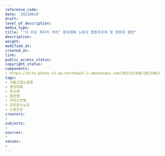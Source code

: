 ```yaml
---
reference_code: 
date: '20210619'
draft: 
level_of_description: 
media_type: 
title: "‘더 이상 죽이지 마라’ 중대재해 노동자 합동추모제 및 청와대 행진"
description: 
weight: 
modified_at: 
created_at: 
link: 
public_access_status: 
copyright_status: 
components:
- https://kctu-photo.s3.ap-northeast-2.amazonaws.com/2021년/6월/20210619-‘더+이상+죽이지+마라’+중대재해+노동자+합동추모제+및+청와대+행진_서울고용노동청_결의대회_추모제_총연맹_서비스연맹_공공운수노조_노동안전/_1D20232.jpg
tags:
- 서울고용노동청
- 결의대회
- 추모제
- 총연맹
- 서비스연맹
- 공공운수노조
- 노동안전
creators:
- 
subjects:
- 
sources:
- 
venues:
- 
---
```

